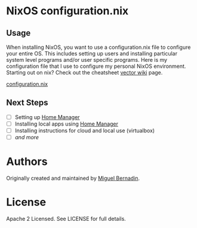 # NixOS configuration.nix

## Usage

When installing NixOS, you want to use a configuration.nix file to configure your entire OS. This includes setting up users and installing particular system level programs and/or user specific programs. Here is my configuration file that I use to configure my personal NixOS environment. Starting out on nix? Check out the cheatsheet [vector wiki](https://nixos.wiki/index.php?title=Cheatsheet&useskin=vector) page.

[configuration.nix](./configuration.nix)

## Next Steps
- [ ] Setting up [Home Manager](https://nixos.wiki/wiki/Home_Manager)
- [ ] Installing local apps using [Home Manager](https://nixos.wiki/wiki/Home_Manager)
- [ ] Installing instructions for cloud and local use (virtualbox)
- [ ] _and more_

# Authors

Originally created and maintained by [Miguel Bernadin](https://github.com/bernadinm).


# License

Apache 2 Licensed. See LICENSE for full details.
